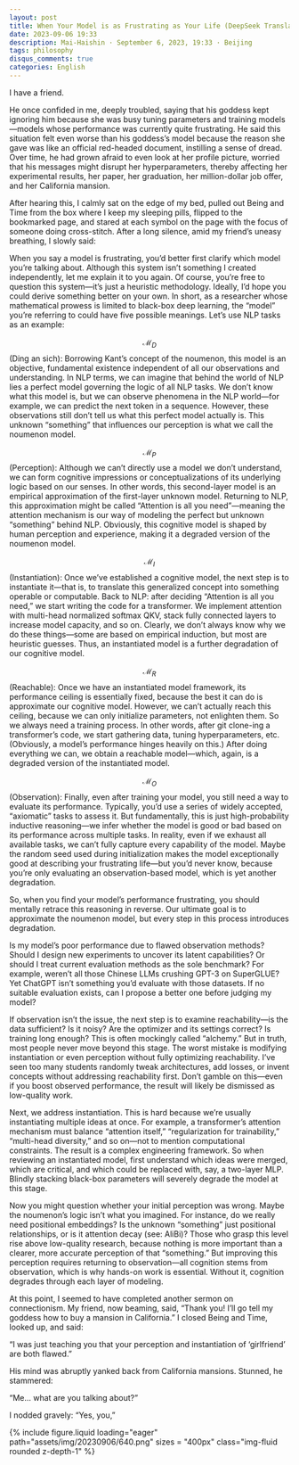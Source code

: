 ```yaml
---
layout: post
title: When Your Model is as Frustrating as Your Life (DeepSeek Translated Version)
date: 2023-09-06 19:33
description: Mai-Haishin · September 6, 2023, 19:33 · Beijing
tags: philosophy
disqus_comments: true
categories: English
---
```


I have a friend.

He once confided in me, deeply troubled, saying that his goddess kept ignoring him because she was busy tuning parameters and training models—models whose performance was currently quite frustrating. He said this situation felt even worse than his goddess’s model because the reason she gave was like an official red-headed document, instilling a sense of dread. Over time, he had grown afraid to even look at her profile picture, worried that his messages might disrupt her hyperparameters, thereby affecting her experimental results, her paper, her graduation, her million-dollar job offer, and her California mansion.

After hearing this, I calmly sat on the edge of my bed, pulled out Being and Time from the box where I keep my sleeping pills, flipped to the bookmarked page, and stared at each symbol on the page with the focus of someone doing cross-stitch. After a long silence, amid my friend’s uneasy breathing, I slowly said:

When you say a model is frustrating, you’d better first clarify which model you’re talking about. Although this system isn’t something I created independently, let me explain it to you again. Of course, you’re free to question this system—it’s just a heuristic methodology. Ideally, I’d hope you could derive something better on your own. In short, as a researcher whose mathematical prowess is limited to black-box deep learning, the “model” you’re referring to could have five possible meanings. Let’s use NLP tasks as an example:

$$ \mathcal{M}_D $$ (Ding an sich): Borrowing Kant’s concept of the noumenon, this model is an objective, fundamental existence independent of all our observations and understanding. In NLP terms, we can imagine that behind the world of NLP lies a perfect model governing the logic of all NLP tasks. We don’t know what this model is, but we can observe phenomena in the NLP world—for example, we can predict the next token in a sequence. However, these observations still don’t tell us what this perfect model actually is. This unknown “something” that influences our perception is what we call the noumenon model.

$$ \mathcal{M}_P $$ (Perception): Although we can’t directly use a model we don’t understand, we can form cognitive impressions or conceptualizations of its underlying logic based on our senses. In other words, this second-layer model is an empirical approximation of the first-layer unknown model. Returning to NLP, this approximation might be called “Attention is all you need”—meaning the attention mechanism is our way of modeling the perfect but unknown “something” behind NLP. Obviously, this cognitive model is shaped by human perception and experience, making it a degraded version of the noumenon model.

$$ \mathcal{M}_I $$ (Instantiation): Once we’ve established a cognitive model, the next step is to instantiate it—that is, to translate this generalized concept into something operable or computable. Back to NLP: after deciding “Attention is all you need,” we start writing the code for a transformer. We implement attention with multi-head normalized softmax QKV, stack fully connected layers to increase model capacity, and so on. Clearly, we don’t always know why we do these things—some are based on empirical induction, but most are heuristic guesses. Thus, an instantiated model is a further degradation of our cognitive model.

$$ \mathcal{M}_R $$ (Reachable): Once we have an instantiated model framework, its performance ceiling is essentially fixed, because the best it can do is approximate our cognitive model. However, we can’t actually reach this ceiling, because we can only initialize parameters, not enlighten them. So we always need a training process. In other words, after git clone-ing a transformer’s code, we start gathering data, tuning hyperparameters, etc. (Obviously, a model’s performance hinges heavily on this.) After doing everything we can, we obtain a reachable model—which, again, is a degraded version of the instantiated model.

$$ \mathcal{M}_O $$ (Observation): Finally, even after training your model, you still need a way to evaluate its performance. Typically, you’d use a series of widely accepted, “axiomatic” tasks to assess it. But fundamentally, this is just high-probability inductive reasoning—we infer whether the model is good or bad based on its performance across multiple tasks. In reality, even if we exhaust all available tasks, we can’t fully capture every capability of the model. Maybe the random seed used during initialization makes the model exceptionally good at describing your frustrating life—but you’d never know, because you’re only evaluating an observation-based model, which is yet another degradation.

So, when you find your model’s performance frustrating, you should mentally retrace this reasoning in reverse. Our ultimate goal is to approximate the noumenon model, but every step in this process introduces degradation.

Is my model’s poor performance due to flawed observation methods? Should I design new experiments to uncover its latent capabilities? Or should I treat current evaluation methods as the sole benchmark? For example, weren’t all those Chinese LLMs crushing GPT-3 on SuperGLUE? Yet ChatGPT isn’t something you’d evaluate with those datasets. If no suitable evaluation exists, can I propose a better one before judging my model?

If observation isn’t the issue, the next step is to examine reachability—is the data sufficient? Is it noisy? Are the optimizer and its settings correct? Is training long enough? This is often mockingly called “alchemy.” But in truth, most people never move beyond this stage. The worst mistake is modifying instantiation or even perception without fully optimizing reachability. I’ve seen too many students randomly tweak architectures, add losses, or invent concepts without addressing reachability first. Don’t gamble on this—even if you boost observed performance, the result will likely be dismissed as low-quality work.

Next, we address instantiation. This is hard because we’re usually instantiating multiple ideas at once. For example, a transformer’s attention mechanism must balance “attention itself,” “regularization for trainability,” “multi-head diversity,” and so on—not to mention computational constraints. The result is a complex engineering framework. So when reviewing an instantiated model, first understand which ideas were merged, which are critical, and which could be replaced with, say, a two-layer MLP. Blindly stacking black-box parameters will severely degrade the model at this stage.

Now you might question whether your initial perception was wrong. Maybe the noumenon’s logic isn’t what you imagined. For instance, do we really need positional embeddings? Is the unknown “something” just positional relationships, or is it attention decay (see: AliBi)? Those who grasp this level rise above low-quality research, because nothing is more important than a clearer, more accurate perception of that “something.” But improving this perception requires returning to observation—all cognition stems from observation, which is why hands-on work is essential. Without it, cognition degrades through each layer of modeling.

At this point, I seemed to have completed another sermon on connectionism. My friend, now beaming, said, “Thank you! I’ll go tell my goddess how to buy a mansion in California.” I closed Being and Time, looked up, and said:

“I was just teaching you that your perception and instantiation of ‘girlfriend’ are both flawed.”

His mind was abruptly yanked back from California mansions. Stunned, he stammered:

“Me... what are you talking about?”

I nodded gravely: “Yes, you,”

{% include figure.liquid loading="eager" path="assets/img/20230906/640.png" sizes = "400px" class="img-fluid rounded z-depth-1" %}